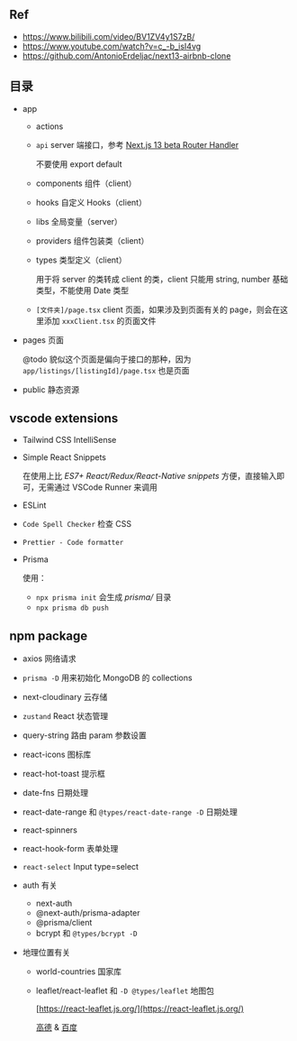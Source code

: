 ## Ref
- https://www.bilibili.com/video/BV1ZV4y1S7zB/
- https://www.youtube.com/watch?v=c_-b_isI4vg
- https://github.com/AntonioErdeljac/next13-airbnb-clone

## 目录
- app
  - actions
  - `api` server 端接口，参考 [Next.js 13 beta Router Handler](https://beta.nextjs.org/docs/routing/route-handlers)

    不要使用 export default
  - components 组件（client）
  - hooks 自定义 Hooks（client）
  - libs 全局变量（server）
  - providers 组件包装类（client）
  - types 类型定义（client）
    
    用于将 server 的类转成 client 的类，client 只能用 string, number 基础类型，不能使用 Date 类型
  - `[文件夹]/page.tsx` client 页面，如果涉及到页面有关的 page，则会在这里添加 `xxxClient.tsx` 的页面文件
- pages 页面 

  @todo 貌似这个页面是偏向于接口的那种，因为 `app/listings/[listingId]/page.tsx` 也是页面
- public 静态资源

## vscode extensions
- Tailwind CSS IntelliSense
- Simple React Snippets

  在使用上比 *ES7+ React/Redux/React-Native snippets* 方便，直接输入即可，无需通过 VSCode Runner 来调用
- ESLint
- `Code Spell Checker` 检查 CSS
- `Prettier - Code formatter`
- Prisma
  
  使用：
  - `npx prisma init` 会生成 *prisma/* 目录
  - `npx prisma db push`

## npm package
- axios 网络请求
- `prisma -D` 用来初始化 MongoDB 的 collections

- next-cloudinary 云存储

- `zustand` React 状态管理
- query-string 路由 param 参数设置

- react-icons 图标库
- react-hot-toast 提示框
- date-fns 日期处理
- react-date-range 和 `@types/react-date-range -D` 日期处理
- react-spinners
- react-hook-form 表单处理
- `react-select` Input type=select

- auth 有关
  - next-auth
  - @next-auth/prisma-adapter
  - @prisma/client
  - bcrypt 和 `@types/bcrypt -D`

- 地理位置有关
  - world-countries 国家库
  - leaflet/react-leaflet 和 `-D @types/leaflet` 地图包

    [https://react-leaflet.js.org/](https://react-leaflet.js.org/)

    [高德](https://uiwjs.github.io/react-amap/) & [百度](https://uiwjs.github.io/react-baidu-map/)